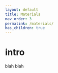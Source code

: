 ```yaml
---
layout: default
title: Materials
nav_order: 3
permalink: /materials/
has_children: true
---
```


# intro 

blah blah